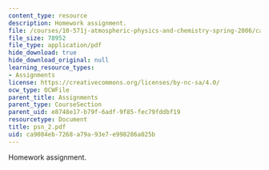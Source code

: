 ```yaml
---
content_type: resource
description: Homework assignment.
file: /courses/10-571j-atmospheric-physics-and-chemistry-spring-2006/ca9084eb7268a79a93e7e998286a025b_psn_2.pdf
file_size: 78952
file_type: application/pdf
hide_download: true
hide_download_original: null
learning_resource_types:
- Assignments
license: https://creativecommons.org/licenses/by-nc-sa/4.0/
ocw_type: OCWFile
parent_title: Assignments
parent_type: CourseSection
parent_uid: e8748e17-b79f-6adf-9f85-fec79fddbf19
resourcetype: Document
title: psn_2.pdf
uid: ca9084eb-7268-a79a-93e7-e998286a025b
---
```

Homework assignment.